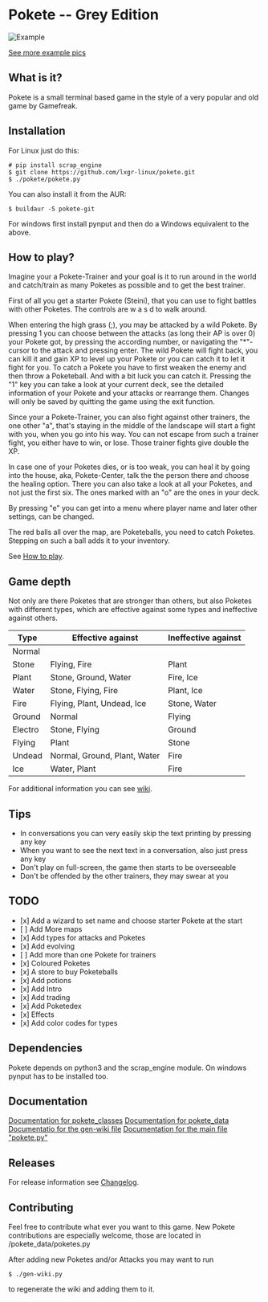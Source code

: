 <h1 id="pokete----grey-edition">Pokete -- Grey Edition</h1>
<p><img src="assets/ss/ss01.png" alt="Example" /></p>
<p><a href="assets/pics.md">See more example pics</a></p>
<h2 id="what-is-it">What is it?</h2>
<p>Pokete is a small terminal based game in the style of a very popular and old game by Gamefreak.</p>
<h2 id="installation">Installation</h2>
<p>For Linux just do this:</p>
<pre class="shell"><code># pip install scrap_engine
$ git clone https://github.com/lxgr-linux/pokete.git
$ ./pokete/pokete.py
</code></pre>
<p>You can also install it from the AUR:</p>
<pre class="shell"><code>$ buildaur -S pokete-git
</code></pre>
<p>For windows first install pynput and then do a Windows equivalent to the above.</p>
<h2 id="how-to-play">How to play?</h2>
<p>Imagine your a Pokete-Trainer and your goal is it to run around in the world and catch/train as many Poketes as possible and to get the best trainer.</p>
<p>First of all you get a starter Pokete (Steini), that you can use to fight battles with other Poketes. The controls are w a s d to walk around.</p>
<p>When entering the high grass (;), you may be attacked by a wild Pokete. By pressing 1 you can choose between the attacks (as long their AP is over 0) your Pokete got, by pressing the according number, or navigating the "*"-cursor to the attack and pressing enter. The wild Pokete will fight back, you can kill it and gain XP to level up your Pokete or you can catch it to let it fight for you. To catch a Pokete you have to first weaken the enemy and then throw a Poketeball. And with a bit luck you can catch it. Pressing the "1" key you can take a look at your current deck, see the detailed information of your Pokete and your attacks or rearrange them. Changes will only be saved by quitting the game using the exit function.</p>
<p>Since your a Pokete-Trainer, you can also fight against other trainers, the one other "a", that's staying in the middle of the landscape will start a fight with you, when you go into his way. You can not escape from such a trainer fight, you either have to win, or lose. Those trainer fights give double the XP.</p>
<p>In case one of your Poketes dies, or is too weak, you can heal it by going into the house, aka, Pokete-Center, talk the the person there and choose the healing option. There you can also take a look at all your Poketes, and not just the first six. The ones marked with an "o" are the ones in your deck.</p>
<p>By pressing "e" you can get into a menu where player name and later other settings, can be changed.</p>
<p>The red balls all over the map, are Poketeballs, you need to catch Poketes. Stepping on such a ball adds it to your inventory.</p>
<p>See <a href="HowToPlay.md">How to play</a>.</p>
<h2 id="game-depth">Game depth</h2>
<p>Not only are there Poketes that are stronger than others, but also Poketes with different types, which are effective against some types and ineffective against others.</p>
<table>
<thead>
<tr class="header">
<th>Type</th>
<th>Effective against</th>
<th>Ineffective against</th>
</tr>
</thead>
<tbody>
<tr class="odd">
<td>Normal</td>
<td></td>
<td></td>
</tr>
<tr class="even">
<td>Stone</td>
<td>Flying, Fire</td>
<td>Plant</td>
</tr>
<tr class="odd">
<td>Plant</td>
<td>Stone, Ground, Water</td>
<td>Fire, Ice</td>
</tr>
<tr class="even">
<td>Water</td>
<td>Stone, Flying, Fire</td>
<td>Plant, Ice</td>
</tr>
<tr class="odd">
<td>Fire</td>
<td>Flying, Plant, Undead, Ice</td>
<td>Stone, Water</td>
</tr>
<tr class="even">
<td>Ground</td>
<td>Normal</td>
<td>Flying</td>
</tr>
<tr class="odd">
<td>Electro</td>
<td>Stone, Flying</td>
<td>Ground</td>
</tr>
<tr class="even">
<td>Flying</td>
<td>Plant</td>
<td>Stone</td>
</tr>
<tr class="odd">
<td>Undead</td>
<td>Normal, Ground, Plant, Water</td>
<td>Fire</td>
</tr>
<tr class="even">
<td>Ice</td>
<td>Water, Plant</td>
<td>Fire</td>
</tr>
</tbody>
</table>
<p>For additional information you can see <a href="./wiki.html">wiki</a>.</p>
<h2 id="tips">Tips</h2>
<ul>
<li>In conversations you can very easily skip the text printing by pressing any key</li>
<li>When you want to see the next text in a conversation, also just press any key</li>
<li>Don't play on full-screen, the game then starts to be overseeable</li>
<li>Don't be offended by the other trainers, they may swear at you</li>
</ul>
<h2 id="todo">TODO</h2>
<ul>
<li>[x] Add a wizard to set name and choose starter Pokete at the start</li>
<li>[ ] Add More maps</li>
<li>[x] Add types for attacks and Poketes</li>
<li>[x] Add evolving</li>
<li>[ ] Add more than one Pokete for trainers</li>
<li>[x] Coloured Poketes</li>
<li>[x] A store to buy Poketeballs</li>
<li>[x] Add potions</li>
<li>[x] Add Intro</li>
<li>[x] Add trading</li>
<li>[x] Add Poketedex</li>
<li>[x] Effects</li>
<li>[x] Add color codes for types</li>
</ul>
<h2 id="dependencies">Dependencies</h2>
<p>Pokete depends on python3 and the scrap_engine module. On windows pynput has to be installed too.</p>
<h2 id="documentation">Documentation</h2>
<p><a href="https://lxgr-linux.github.io/pokete/doc/pokete_classes/index.html">Documentation for pokete_classes</a> <a href="https://lxgr-linux.github.io/pokete/doc/pokete_data/index.html">Documentation for pokete_data</a> <a href="https://lxgr-linux.github.io/pokete/doc/gen-wiki.html" title="gen-wiki.py">Documentatio for the gen-wiki file</a> <a href="https://lxgr-linux.github.io/pokete/doc/pokete.html" title="pokete.py">Documentation for the main file "pokete.py"</a></p>
<h2 id="releases">Releases</h2>
<p>For release information see <a href="./Changelog.html">Changelog</a>.</p>
<h2 id="contributing">Contributing</h2>
<p>Feel free to contribute what ever you want to this game. New Pokete contributions are especially welcome, those are located in /pokete_data/poketes.py</p>
<p>After adding new Poketes and/or Attacks you may want to run</p>
<pre class="shell"><code>$ ./gen-wiki.py
</code></pre>
<p>to regenerate the wiki and adding them to it.</p>

